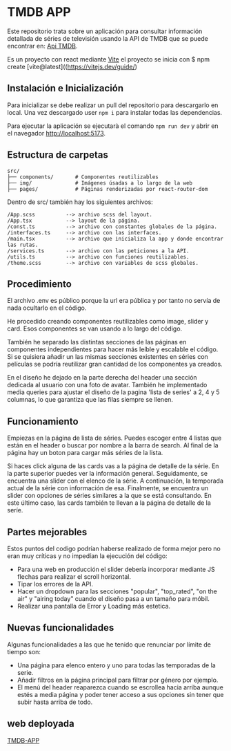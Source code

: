 # TMDB APP

Este repositorio trata sobre un aplicación para consultar información detallada de séries de televisión usando la API de TMDB que se puede encontrar en: [Api TMDB](https://developer.themoviedb.org/reference/intro/getting-started).

Es un proyecto con react mediante [Vite](https://vitejs.dev/) el proyecto se inicia con $ npm create [vite@latest]((https://vitejs.dev/guide/)

##  Instalación e Inicialización

Para inicializar se debe realizar un pull del repositorio para descargarlo en local. Una vez descargado user `npm i` para instalar todas las dependencias.

Para ejecutar la aplicación se ejecutarà el comando `npm run dev` y abrir en el navegador [http://localhost:5173](http://localhost:5173).

## Estructura de carpetas

```
src/
├── components/       # Componentes reutilizables 
├── img/              # Imágenes úsadas a lo largo de la web
├── pages/            # Páginas renderizadas por react-router-dom

```
Dentro de src/ también hay los siguientes archivos:
```
/App.scss          --> archivo scss del layout.
/App.tsx           --> layout de la página.
/const.ts          --> archivo con constantes globales de la página.
/interfaces.ts     --> archivo con las interfaces.
/main.tsx          --> archivo que inicializa la app y donde encontrar las rutas.
/services.ts       --> archivo con las peticiones a la API.
/utils.ts          --> archivo con funciones reutilizables.
/theme.scss        --> archivo con variables de scss globales.
```
## Procedimiento

El archivo .env es público porque la url era pública y por tanto no servía de nada ocultarlo en el código.

He procedido creando componentes reutilizables como image, slider y card. Esos componentes se van usando a lo largo del código.

También he separado las distintas secciones de las páginas en componentes independientes para hacer más leíble y escalable el código. Si se quisiera añadir un las mismas secciones existentes en séries con películas se podría reutilizar gran cantidad de los componentes ya creados.

En el diseño he dejado en la parte derecha del header una sección dedicada al usuario con una foto de avatar. También he implementado media queries para ajustar el diseño de la pagina 'lista de series' a 2, 4 y 5 columnas, lo que garantiza que las filas siempre se llenen.

## Funcionamiento

Empiezas en la página de lista de séries. Puedes escoger entre 4 listas que están en el header o buscar por nombre a la barra de search. Al final de la página hay un boton para cargar más séries de la lista.

Si haces click alguna de las cards vas a la página de detalle de la série. En la parte superior puedes ver la información general. Seguidamente, se encuentra una slider con el elenco de la série. A continuación, la temporada actual de la série con información de esa. Finalmente, se encuentra un slider con opciones de séries similares a la que se está consultando. En este último caso, las cards también te llevan a la página de detalle de la seríe.

## Partes mejorables

Estos puntos del codigo podrían haberse realizado de forma mejor pero no eran muy críticas y no impedían la ejecución del código:

- Para una web en producción el slider debería incorporar mediante JS flechas para realizar el scroll horizontal.
- Tipar los errores de la API.
- Hacer un dropdown para las secciones "popular", "top_rated", "on the air" y "airing today" cuando el diseño pasa a un tamaño para móbil.
- Realizar una pantalla de Error y Loading más estetica. 

## Nuevas funcionalidades 

Algunas funcionalidades a las que he tenido que renunciar por límite de tiempo son:

- Una página para elenco entero y uno para todas las temporadas de la serie.
- Añadir filtros en la página principal para filtrar por género por ejemplo.
- El menú del header reaparezca cuando se escrollea hacia arriba aunque estés a media página y poder tener acceso a sus opciones sin tener que subir hasta arriba de todo.


## web deployada 

[TMDB-APP](https://arnau-bassas-tmdb-app.netlify.app/)
